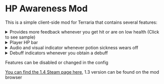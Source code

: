 # HP Awareness Mod
This is a simple client-side mod for Terraria that contains several features:

<Details>
  <Summary>Provides more feedback whenever you get hit or are on low health (Click to see sample)</Summary>
  <img src="https://steamuserimages-a.akamaihd.net/ugc/1702909413641986435/1BAF21EBF668D8AB48F8A64944D0C2E4C7FFFAE7/?imw=637&imh=358&ima=fit&impolicy=Letterbox&imcolor=%23000000&letterbox=true">
</Details>

<Details>
  <Summary>Player HP bar</Summary>
  <img src="https://steamuserimages-a.akamaihd.net/ugc/1695031707209870283/62AC195008784E392FFC53D74F9A7BBCFC0B411A/?imw=637&imh=358&ima=fit&impolicy=Letterbox&imcolor=%23000000&letterbox=true">
</Details>

<Details>
  <Summary>Audio and visual indicator whenever potion sickness wears off</Summary>
  <img src="https://steamuserimages-a.akamaihd.net/ugc/1702909413641998170/9D66ACB82C4E3422F94941ACD6BE1B5A370C394D/?imw=637&imh=358&ima=fit&impolicy=Letterbox&imcolor=%23000000&letterbox=true">
</Details>
  
<Details>
  <Summary>Debuff indicators whenever you obtain a debuff</Summary>
  <img src="https://steamuserimages-a.akamaihd.net/ugc/1702909413642000496/F33BE0E05E716CB1F2584F650A0C9D9383EE6C3D/?imw=637&imh=358&ima=fit&impolicy=Letterbox&imcolor=%23000000&letterbox=true">
</Details>

Features can be disabled or changed in the config

[You can find the 1.4 Steam page here](https://steamcommunity.com/sharedfiles/filedetails/?id=2564503881), 1.3 version can be found on the mod browser
